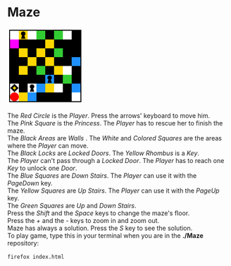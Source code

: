# Maze

<img src="/assets/image/DoorsKeys3DMaze.png">

The <i>Red Circle</i> is the <i>Player</i>. Press the arrows' keyboard to move him.</br>
The <i>Pink Square</i> is the <i>Princess</i>. The <i>Player</i> has to rescue her to finish the maze.</br>
The <i>Black Areas</i> are <i>Walls</i> . The <i>White</i> and <i>Colored Squares</i> are the areas where the <i>Player</i> can move.</br>
The <i>Black Locks</i> are <i>Locked Doors</i>. The <i>Yellow Rhombus</i> is a <i>Key</i>.</br>
The <i>Player</i> can't pass through a <i>Locked Door</i>. The <i>Player</i> has to reach one <i>Key</i> to unlock one <i>Door</i>.</br>
The <i>Blue Squares</i> are <i>Down Stairs</i>. The <i>Player</i> can use it with the <i>PageDown</i> key.</br>
The <i>Yellow Squares</i> are <i>Up Stairs</i>. The <i>Player</i> can use it with the <i>PageUp</i> key.</br>
The <i>Green Squares</i> are <i>Up</i> and <i>Down Stairs</i>.</br>
Press the <i>Shift</i> and the <i>Space</i> keys to change the maze's floor.</br>
Press the <i>+</i> and the <i>-</i> keys to zoom in and zoom out.</br>
Maze has always a solution. Press the <i>S</i> key to see the solution.</br>
To play game, type this in your terminal when you are in the <b>./Maze</b> repository:</br>
```sh
firefox index.html
```
